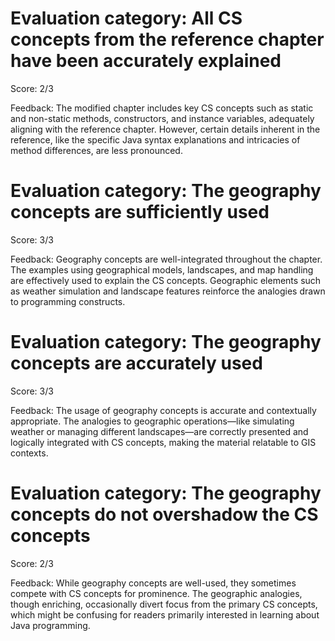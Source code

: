 # Evaluation category: All CS concepts from the reference chapter have been accurately explained

Score: 2/3

Feedback: The modified chapter includes key CS concepts such as static and non-static methods, constructors, and instance variables, adequately aligning with the reference chapter. However, certain details inherent in the reference, like the specific Java syntax explanations and intricacies of method differences, are less pronounced.

# Evaluation category: The geography concepts are sufficiently used

Score: 3/3

Feedback: Geography concepts are well-integrated throughout the chapter. The examples using geographical models, landscapes, and map handling are effectively used to explain the CS concepts. Geographic elements such as weather simulation and landscape features reinforce the analogies drawn to programming constructs.

# Evaluation category: The geography concepts are accurately used

Score: 3/3

Feedback: The usage of geography concepts is accurate and contextually appropriate. The analogies to geographic operations—like simulating weather or managing different landscapes—are correctly presented and logically integrated with CS concepts, making the material relatable to GIS contexts.

# Evaluation category: The geography concepts do not overshadow the CS concepts

Score: 2/3

Feedback: While geography concepts are well-used, they sometimes compete with CS concepts for prominence. The geographic analogies, though enriching, occasionally divert focus from the primary CS concepts, which might be confusing for readers primarily interested in learning about Java programming.

